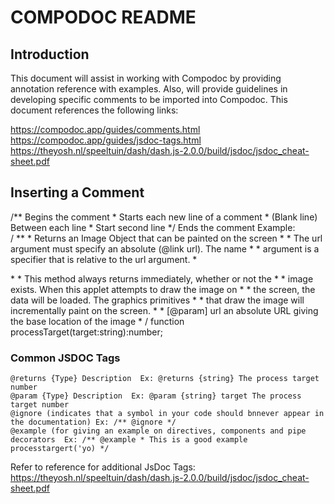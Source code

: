 # COMPODOC README
## Introduction
This document will assist in working with Compodoc by providing annotation reference with examples. Also, will provide guidelines in developing specific comments to be imported into Compodoc.  This document references the following links:

https://compodoc.app/guides/comments.html
https://compodoc.app/guides/jsdoc-tags.html
https://theyosh.nl/speeltuin/dash/dash.js-2.0.0/build/jsdoc/jsdoc_cheat-sheet.pdf

##  Inserting a Comment 
   /**    Begins the comment 
    *    Starts each new line of a comment
    *   (Blank line) Between each line
    *  Start second line
*/      Ends the comment
Example:  
			/ ** 
			* Returns an Image Object that can be painted on the screen
			* 
			*  The url argument must specify an absolute (@link url). The name
			* 
			* argument is a specifier that is relative to the url argument.
			* <p>
			* 
			* This method always returns immediately, whether or not the
			* 
			* image exists. When this applet attempts to draw the image on
			* 
			* the screen, the data will be loaded. The graphics primitives
			* 
			* that draw the image will incrementally paint on the screen.
			* 
			* [@param] url  an absolute URL giving the base location of the image
			* /
			function processTarget(target:string):number;
###  Common JSDOC Tags
	@returns {Type} Description  Ex: @returns {string} The process target number
	@param {Type} Description  Ex: @param {string} target The process target number
	@ignore (indicates that a symbol in your code should bnnever appear in the documentation) Ex: /** @ignore */
	@example (for giving an example on directives, components and pipe decorators  Ex: /** @example * This is a good example processtargert('yo) */

  Refer to reference for additional JsDoc Tags:
  https://theyosh.nl/speeltuin/dash/dash.js-2.0.0/build/jsdoc/jsdoc_cheat-sheet.pdf


